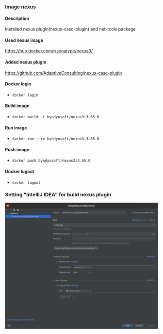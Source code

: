 ### Image nexus

#### Description
Installed nexus plugin(nexus-casc-plugin) and net-tools package

#### Used nexus image
https://hub.docker.com/r/sonatype/nexus3/

#### Added nexus plugin
https://github.com/AdaptiveConsulting/nexus-casc-plugin

#### Docker login
- `docker login`

#### Build image
- `docker build -t byndyusoft/nexus3:3.65.0 .`

#### Run image
- `docker run --rm byndyusoft/nexus3:3.65.0`

#### Push image
- `docker push byndyusoft/nexus3:3.65.0`

#### Docker logout
- `docker logout`

### Setting "IntelliJ IDEA" for build nexus plugin
![](docs/setting_build.png)